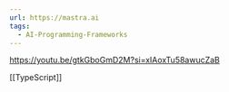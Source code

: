 ```yaml
---
url: https://mastra.ai
tags:
  - AI-Programming-Frameworks
---
```

https://youtu.be/gtkGboGmD2M?si=xIAoxTu58awucZaB

[[TypeScript]]
